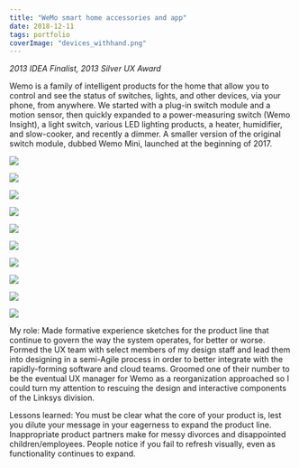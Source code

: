 ```yaml
---
title: "WeMo smart home accessories and app"
date: 2018-12-11
tags: portfolio
coverImage: "devices_withhand.png"
---
```


_2013 IDEA Finalist, 2013 Silver UX Award_

Wemo is a family of intelligent products for the home that allow you to control and see the status of switches, lights, and other devices, via your phone, from anywhere. We started with a plug-in switch module and a motion sensor, then quickly expanded to a power-measuring switch (Wemo Insight), a light switch, various LED lighting products, a heater, humidifier, and slow-cooker, and recently a dimmer. A smaller version of the original switch module, dubbed Wemo Mini, launched at the beginning of 2017.

![](images/devices_withhand-1024x761.png)

![](images/ios7_devicelist03_iphone5-577x1024.png)

![](images/ios7_iwant_iphone5-577x1024.png)

![](images/ios7_iwant2_iphone5-577x1024.png)

![](images/ios7_lamprule_iphone5-577x1024.png)

![](images/ios7_more_iphone5-577x1024.png)

![](images/ios7_wemo_iphone5_080613-577x1024.png)

![](images/rules.png)

![](images/Screenshot2017-06-0321.50.19-727x1024.png)

![](images/setup.png)

My role: Made formative experience sketches for the product line that continue to govern the way the system operates, for better or worse. Formed the UX team with select members of my design staff and lead them into designing in a semi-Agile process in order to better integrate with the rapidly-forming software and cloud teams. Groomed one of their number to be the eventual UX manager for Wemo as a reorganization approached so I could turn my attention to rescuing the design and interactive components of the Linksys division.

Lessons learned: You must be clear what the core of your product is, lest you dilute your message in your eagerness to expand the product line. Inappropriate product partners make for messy divorces and disappointed children/employees. People notice if you fail to refresh visually, even as functionality continues to expand.
